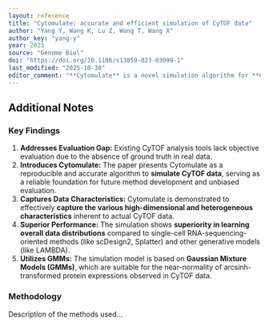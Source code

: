 ```yaml
---
layout: reference
title: "Cytomulate: accurate and efficient simulation of CyTOF data"
author: "Yang Y, Wang K, Lu Z, Wang T, Wang X"
author_key: "yang-y"
year: 2023
source: "Genome Biol"
doi: "https://doi.org/10.1186/s13059-023-03099-1"
last_modified: "2025-10-30"
editor_comment: "**Cytomulate** is a novel simulation algorithm for **Cytometry by Time-of-Flight (CyTOF)** data. This article presents its development and validation. Cytomulate is positioned as a critical tool to advance CyTOF methodology by providing a reliable platform for benchmarking and validation."
---
```


## Additional Notes

### Key Findings

1.  **Addresses Evaluation Gap:** Existing CyTOF analysis tools lack objective evaluation due to the absence of ground truth in real data.
2.  **Introduces Cytomulate:** The paper presents Cytomulate as a reproducible and accurate algorithm to **simulate CyTOF data**, serving as a reliable foundation for future method development and unbiased evaluation.
3.  **Captures Data Characteristics:** Cytomulate is demonstrated to effectively **capture the various high-dimensional and heterogeneous characteristics** inherent to actual CyTOF data.
4.  **Superior Performance:** The simulation shows **superiority in learning overall data distributions** compared to single-cell RNA-sequencing-oriented methods (like scDesign2, Splatter) and other generative models (like LAMBDA).
5.  **Utilizes GMMs:** The simulation model is based on **Gaussian Mixture Models (GMMs)**, which are suitable for the near-normality of arcsinh-transformed protein expressions observed in CyTOF data.

### Methodology

Description of the methods used...

